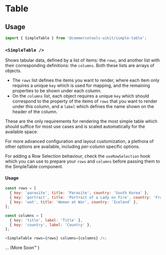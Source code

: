 # Table

## Usage

```js
import { SimpleTable } from '@commercetools-uikit/simple-table';
```

### `<SimpleTable />`

Shows tabular data, defined by a list of items: the `rows`, and another list with their corresponding definitions: the `columns`. Both these lists are arrays of objects.

- The `rows` list defines the items you want to render, where each item only requires a unique `key` which is used for mapping, and the remaining properties to be shown under each column.
- On the `columns` list, each object requires a unique `key` which should correspond to the property of the items of `rows` that you want to render under this column, and a `label` which defines the name shown on the header of the column.

These are the only requirements for rendering the most simple table which should suffice for most use cases and is scaled automatically for the available space.

For more advanced configuration and layout customization, a plethora of other options are available, including <i>per-column</i> specific options.

For adding a Row Selection behaviour, check the `useRowSelection` hook which you can use to prepare your `rows` and `columns` before passing them to the SimpleTable component.

#### Usage

```js
const rows = [
  { key: 'parasite', title: 'Parasite', country: 'South Korea' },
  { key: 'portrait', title: 'Portrait of a Lady on Fire', country: 'France' },
  { key: 'wat', title: 'Woman at War', country: 'Iceland' },
];

const columns = [
  { key: 'title', label: 'Title' },
  { key: 'country', label: 'Country' },
];

<SimpleTable rows={rows} columns={columns} />;
```

... (More Soon™ )
